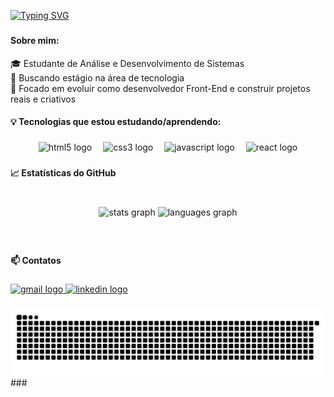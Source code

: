 <a href="https://git.io/typing-svg"><img src="https://readme-typing-svg.herokuapp.com?font=Fira+Code&duration=4500&pause=1000&color=F71D3B&width=435&lines=Ol%C3%A1%2C+me+chamo+Guilherme+!;Bem-vindo+ao+meu+Github" alt="Typing SVG" /></a>

###

<div>
    <h4 align="left">Sobre mim:</h4>
    <p align="left">🎓 Estudante de Análise e Desenvolvimento de Sistemas  <br>💼 Buscando estágio na área de tecnologia  <br>🚀 Focado em evoluir como desenvolvedor Front-End e construir projetos reais e       criativos</p>
 
</div>


<h4 align="left">💡 Tecnologias que estou estudando/aprendendo:</h4>

###

<div align="center">
  <img src="https://cdn.jsdelivr.net/gh/devicons/devicon/icons/html5/html5-original.svg" height="30" alt="html5 logo"  />
  <img width="10" />
  <img src="https://cdn.jsdelivr.net/gh/devicons/devicon/icons/css3/css3-original.svg" height="30" alt="css3 logo"  />
  <img width="10" />
  <img src="https://cdn.jsdelivr.net/gh/devicons/devicon/icons/javascript/javascript-plain.svg" height="30" alt="javascript logo"  />
  <img width="10" />
  <img src="https://cdn.jsdelivr.net/gh/devicons/devicon/icons/react/react-original.svg" height="30" alt="react logo"  />
</div>

###

<h4 align="left">📈 Estatísticas do GitHub</h4>

###

<br clear="both">

<div align="center">
  <img src="https://github-readme-stats.vercel.app/api?username=guilhermemoreno2711&hide_title=false&hide_rank=false&show_icons=true&include_all_commits=true&count_private=true&disable_animations=false&theme=radical&locale=en&hide_border=false" height="150" alt="stats graph"  />
  <img src="https://github-readme-stats.vercel.app/api/top-langs?username=guilhermemoreno2711&locale=en&hide_title=false&layout=compact&card_width=320&langs_count=5&theme=radical&hide_border=false" height="150" alt="languages graph"  />
</div>

###

<br clear="both">

<h4 align="left">📫 Contatos</h4>

###

<div align="left">
  <a href="guilhermemorenoso@gmail.com" target="_blank">
    <img src="https://img.shields.io/static/v1?message=Gmail&logo=gmail&label=&color=D14836&logoColor=white&labelColor=&style=flat" height="23" alt="gmail logo"  />
  </a>
  <a href="https://www.linkedin.com/in/guilherme-moreno-dev-frontend/" target="_blank">
    <img src="https://img.shields.io/static/v1?message=LinkedIn&logo=linkedin&label=&color=0077B5&logoColor=white&labelColor=&style=flat" height="23" alt="linkedin logo"  />
  </a>
</div>

###
<picture align="center">
  <source media="(prefers-color-scheme: dark)" srcset="https://raw.githubusercontent.com/guilhermemoreno2711/guilhermemoreno2711/output/github-contribution-grid-snake-dark.svg">
  <source media="(prefers-color-scheme: light)" srcset="https://raw.githubusercontent.com/guilhermemoreno2711/guilhermemoreno2711/output/github-contribution-grid-snake-dark.svg">
  <img align="center" alt="github contribution grid snake animation" src="https://raw.githubusercontent.com/guilhermemoreno2711/guilhermemoreno2711/output/github-contribution-grid-snake.svg">
</picture>
###
